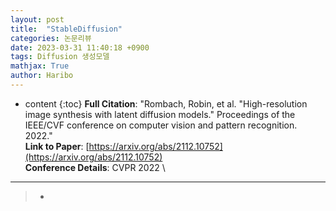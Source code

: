 ```yaml
---
layout: post
title:  "StableDiffusion"
categories: 논문리뷰
date: 2023-03-31 11:40:18 +0900
tags: Diffusion 생성모델
mathjax: True
author: Haribo
---
```

* content
{:toc}
**Full Citation**: "Rombach, Robin, et al. "High-resolution image synthesis with latent diffusion models." Proceedings of the IEEE/CVF conference on computer vision and pattern recognition. 2022."\
**Link to Paper**: [https://arxiv.org/abs/2112.10752](https://arxiv.org/abs/2112.10752) \
**Conference Details**: CVPR 2022 \

---

>* 





 





















